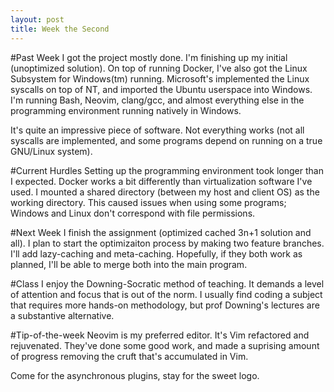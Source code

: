 ```yaml
---
layout: post
title: Week the Second
---
```


#Past Week
I got the project mostly done. I'm finishing up my initial (unoptimized solution).
On top of running Docker, I've also got the Linux Subsystem for Windows(tm) running.
Microsoft's implemented the Linux syscalls on top of NT, and imported the Ubuntu
userspace into Windows. I'm running Bash, Neovim, clang/gcc, and almost everything else
in the programming environment running natively in Windows.

It's quite an impressive piece of software. Not everything works (not all syscalls are
implemented, and some programs depend on running on a true GNU/Linux system).

#Current Hurdles
Setting up the programming environment took longer than I expected.
Docker works a bit differently than virtualization software I've used.
I mounted a shared directory (between my host and client OS) as the working directory. This
caused issues when using some programs; Windows and Linux don't correspond with file permissions.

#Next Week
I finish the assignment (optimized cached 3n+1 solution and all).
I plan to start the optimizaiton process by making two feature branches.
I'll add lazy-caching and meta-caching. Hopefully, if they both work as planned, I'll
be able to merge both into the main program.

#Class
I enjoy the Downing-Socratic method of teaching. It demands a level of attention and focus
that is out of the norm. I usually find coding a subject that requires more hands-on
methodology, but prof Downing's lectures are a substantive alternative.

#Tip-of-the-week
Neovim is my preferred editor. It's Vim refactored and rejuvenated. They've done some
good work, and made a suprising amount of progress removing the cruft that's accumulated in Vim.

Come for the asynchronous plugins, stay for the sweet logo.

